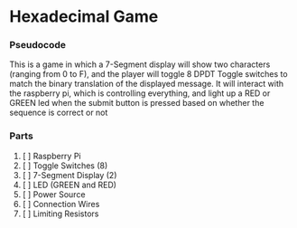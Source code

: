 # Hexadecimal Game

### Pseudocode
This is a game in which a 7-Segment display will show two characters (ranging from 0 to F), and the player
will toggle 8 DPDT Toggle switches to match the binary translation of the displayed message. It will interact
with the raspberry pi, which is controlling everything, and light up a RED or GREEN led when the submit button
is pressed based on whether the sequence is correct or not

### Parts
1. [ ] Raspberry Pi
2. [ ] Toggle Switches (8)
3. [ ] 7-Segment Display (2)
4. [ ] LED (GREEN and RED)
5. [ ] Power Source
6. [ ] Connection Wires
7. [ ]  Limiting Resistors
